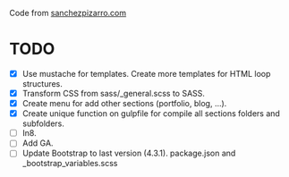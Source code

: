Code from [sanchezpizarro.com](http://sanchezpizarro.com)

# TODO

- [x] Use mustache for templates. Create more templates for HTML loop structures.
- [x] Transform CSS from sass/_general.scss to SASS.
- [x] Create menu for add other sections (portfolio, blog, ...).
- [x] Create unique function on gulpfile for compile all sections folders and subfolders.
- [ ] In8.
- [ ] Add GA.
- [ ] Update Bootstrap to last version (4.3.1). package.json and _bootstrap_variables.scss